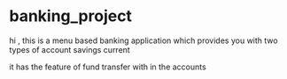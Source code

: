 # banking_project

hi , this is a menu based banking application 
which provides you with two types of account 
savings 
current 

it has the feature of fund transfer with in the accounts
